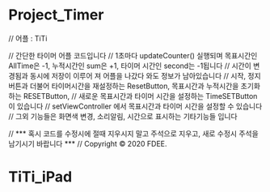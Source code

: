 # Project_Timer

// 어플 : TiTi

//  간단한 타이머 어플 코드입니다
//  1초마다 updateCounter() 실행되며 목표시간인 AllTime은 -1, 누적시간인 sum은 +1, 타이머 시간인 second는 -1됩니다
//  시간이 변경됨과 동시에 저장이 이루어 져 어플을 나갔다 와도 정보가 남아있습니다
//  시작, 정지 버튼과 더불어 타이머시간을 재설정하는 ResetButton, 목표시간과 누적시간을 초기화하는 RESETButton,
//  새로운 목표시간과 타이머 시간을 설정하는 TimeSETButton 이 있습니다
//  setViewController 에서 목표시간과 타이머 시간을 설정할 수 있습니다
//  그외 기능들은 화면색 변경, 소리알림, 시간으로 표시하는 기타기능들 입니다

//  *** 혹시 코드를 수정시에 절때 지우시지 말고 주석으로 지우고, 새로 수정시 주석을 남기시기 바랍니다 ***
//  Copyright © 2020 FDEE.
# TiTi_iPad
